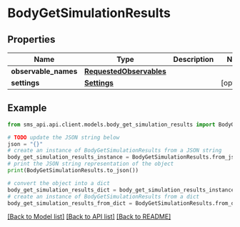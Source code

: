 # BodyGetSimulationResults

## Properties

| Name                 | Type                                                | Description | Notes      |
| -------------------- | --------------------------------------------------- | ----------- | ---------- |
| **observable_names** | [**RequestedObservables**](RequestedObservables.md) |             |
| **settings**         | [**Settings**](Settings.md)                         |             | [optional] |

## Example

```python
from sms_api.api.client.models.body_get_simulation_results import BodyGetSimulationResults

# TODO update the JSON string below
json = "{}"
# create an instance of BodyGetSimulationResults from a JSON string
body_get_simulation_results_instance = BodyGetSimulationResults.from_json(json)
# print the JSON string representation of the object
print(BodyGetSimulationResults.to_json())

# convert the object into a dict
body_get_simulation_results_dict = body_get_simulation_results_instance.to_dict()
# create an instance of BodyGetSimulationResults from a dict
body_get_simulation_results_from_dict = BodyGetSimulationResults.from_dict(body_get_simulation_results_dict)
```

[[Back to Model list]](../README.md#documentation-for-models) [[Back to API list]](../README.md#documentation-for-api-endpoints) [[Back to README]](../README.md)
